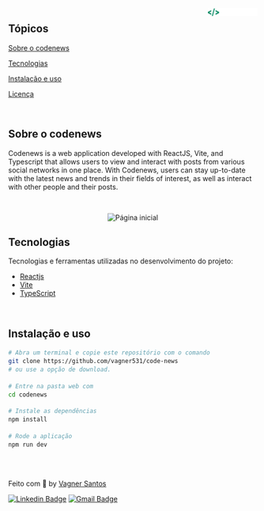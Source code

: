 
<img align="right" src="src/assets/logo-git.png" width="100px" alt="codenews">

## Tópicos 

[Sobre o codenews](#sobre-o-codenews)

[Tecnologias](#tecnologias)

[Instalação e uso](#instalação-e-uso)

[Licença](#licença)

<br>

## Sobre o codenews

Codenews is a web application developed with ReactJS, Vite, and Typescript that allows users to view and interact with posts from various social networks in one place. With Codenews, users can stay up-to-date with the latest news and trends in their fields of interest, as well as interact with other people and their posts.

<br>

<p align="center">
   <img src="https://user-images.githubusercontent.com/36738524/232180582-dbb2511f-85ba-48a5-acfb-60d9375cafaf.png" alt="Página inicial">
</p>

## Tecnologias

Tecnologias e ferramentas utilizadas no desenvolvimento do projeto:

- [Reactjs](https://react.dev/)
- [Vite](https://vitejs.dev/)
- [TypeScript](https://www.typescriptlang.org/)

<br>

## Instalação e uso

```bash
# Abra um terminal e copie este repositório com o comando
git clone https://github.com/vagner531/code-news
# ou use a opção de download.

# Entre na pasta web com 
cd codenews

# Instale as dependências
npm install

# Rode a aplicação
npm run dev
```

<br>


<br>


Feito com :blue_heart: by [Vagner Santos](https://github.com/vagner531)

[![Linkedin Badge](https://img.shields.io/badge/-Vagner%20Santos-0d99ff?style=flat-square&logo=Linkedin&logoColor=white&link=https://www.linkedin.com/in/vagnersantosnascimento/)](https://www.linkedin.com/in/vagnersantosnascimento/) 
[![Gmail Badge](https://img.shields.io/badge/-vagnerndsantos@gmail.com-0d99ff?style=flat-square&logo=Gmail&logoColor=white&link=mailto:vganerndsantos@gmail.com)](mailto:vagnerndsantos@gmail.com)